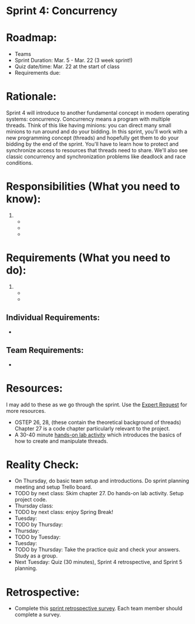 # Sprint 4: Concurrency

# Roadmap:
* Teams
* Sprint Duration: Mar. 5 - Mar. 22 (3 week sprint!)
* Quiz date/time: Mar. 22 at the start of class
* Requirements due: 

# Rationale: 
Sprint 4 will introduce to another fundamental concept in modern operating systems: concurrency.  Concurrency means a program with multiple threads. Think of this like having minions: you can direct many small minions to run around and do your bidding.  In this sprint, you'll work with a new programming concept (threads) and hopefully get them to do your bidding by the end of the sprint.  You'll have to learn how to protect and synchronize access to resources that threads need to share. We'll also see classic concurrency and synchronization problems like deadlock and race conditions. 

# Responsibilities (What you need to know):
1. 
   * 
   * 
   *  

# Requirements (What you need to do):
1.
   *
   *

## Individual Requirements:
   *

## Team Requirements:
   * 
   
# Resources:  
I may add to these as we go through the sprint.  Use the [Expert Request](https://rollins.co1.qualtrics.com/jfe/form/SV_0jNfbBpN1clDJfn?course=cms330s20&sprint=4) for more resources. 
   * OSTEP 26, 28, (these contain the theoretical background of threads)  Chapter 27 is a code chapter particularly relevant to the project.
   * A 30-40 minute [hands-on lab activity](./lab-concurrency.md) which introduces the basics of how to create and manipulate threads.
   
# Reality Check:
  * On Thursday, do basic team setup and introductions.  Do sprint planning meeting and setup Trello board.
  * TODO by next class:  Skim chapter 27.  Do hands-on lab activity.  Setup project code.  
  * Thursday class: 
  * TODO by next class: enjoy Spring Break!
  * Tuesday: 
  * TODO by Thursday: 
  * Thursday:
  * TODO by Tuesday:
  * Tuesday:
  * TODO by Thursday: Take the practice quiz and check your answers.  Study as a group.  
  * Next Tuesday: Quiz (30 minutes), Sprint 4 retrospective, and Sprint 5 planning.
  

# Retrospective:
  * Complete this [sprint retrospective survey](https://rollins.co1.qualtrics.com/jfe/form/SV_3rAIzhpHFYbIixf?course=330s20&sprint=4).  Each team member should complete a survey.
